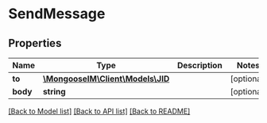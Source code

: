 # SendMessage

## Properties
Name | Type | Description | Notes
------------ | ------------- | ------------- | -------------
**to** | [**\MongooseIM\Client\Models\JID**](JID.md) |  | [optional] 
**body** | **string** |  | [optional] 

[[Back to Model list]](../README.md#documentation-for-models) [[Back to API list]](../README.md#documentation-for-api-endpoints) [[Back to README]](../README.md)


